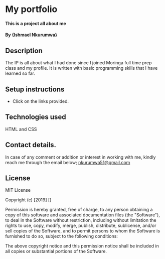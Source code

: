 # My portfolio
#### This is a project all about me
#### By {Ishmael Nkurumwa}

## Description
The IP is all about what I had done since I joined Moringa full time prep class and my profile. It is written with basic programming skills that I have learned so far.
## Setup instructions
  * Click on the links provided.
## Technologies used
HTML and CSS
## Contact details.
In case of any comment or addition or interest in working with me, kindly reach me through the email below;
      nkurumwa51@gmail.com 
## License
MIT License

Copyright (c) [2019] []

Permission is hereby granted, free of charge, to any person obtaining a copy
of this software and associated documentation files (the "Software"), to deal
in the Software without restriction, including without limitation the rights
to use, copy, modify, merge, publish, distribute, sublicense, and/or sell
copies of the Software, and to permit persons to whom the Software is
furnished to do so, subject to the following conditions:

The above copyright notice and this permission notice shall be included in all
copies or substantial portions of the Software.
